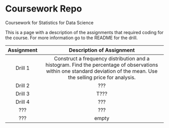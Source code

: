 

# Coursework Repo
Coursework for Statistics for Data Science

This is a page with a description of the assignments that required coding for the course.  For more information go to the README for the drill.

**Assignment**|**Description of Assignment**
:-----:|:-----:
Drill 1 |  Construct a frequency distribution and a histogram. Find the percentage of observations within one standard deviation of the mean. Use the selling price for analysis.
Drill 2 | ???
Drill 3 |T???
Drill 4 | ???
??? | ???
??? | empty

